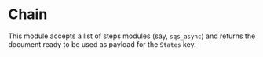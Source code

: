# Chain

This module accepts a list of steps modules (say, `sqs_async`) and returns the
document ready to be used as payload for the `States` key.
